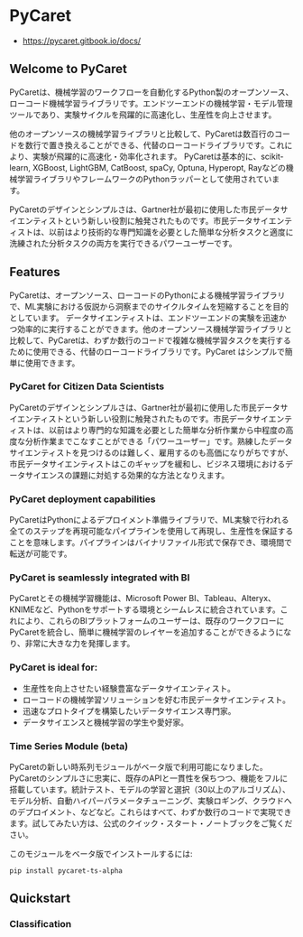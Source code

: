 # PyCaret

* https://pycaret.gitbook.io/docs/

## Welcome to PyCaret

PyCaretは、機械学習のワークフローを自動化するPython製のオープンソース、ローコード機械学習ライブラリです。エンドツーエンドの機械学習・モデル管理ツールであり、実験サイクルを飛躍的に高速化し、生産性を向上させます。

他のオープンソースの機械学習ライブラリと比較して、PyCaretは数百行のコードを数行で置き換えることができる、代替のローコードライブラリです。これにより、実験が飛躍的に高速化・効率化されます。 PyCaretは基本的に、scikit-learn, XGBoost, LightGBM, CatBoost, spaCy, Optuna, Hyperopt, Rayなどの機械学習ライブラリやフレームワークのPythonラッパーとして使用されています。

PyCaretのデザインとシンプルさは、Gartner社が最初に使用した市民データサイエンティストという新しい役割に触発されたものです。市民データサイエンティストは、以前はより技術的な専門知識を必要とした簡単な分析タスクと適度に洗練された分析タスクの両方を実行できるパワーユーザーです。

## Features

PyCaretは、オープンソース、ローコードのPythonによる機械学習ライブラリで、ML実験における仮説から洞察までのサイクルタイムを短縮することを目的としています。 データサイエンティストは、エンドツーエンドの実験を迅速かつ効率的に実行することができます。他のオープンソース機械学習ライブラリと比較して、PyCaretは、わずか数行のコードで複雑な機械学習タスクを実行するために使用できる、代替のローコードライブラリです。PyCaret はシンプルで簡単に使用できます。

### PyCaret for Citizen Data Scientists

PyCaretのデザインとシンプルさは、Gartner社が最初に使用した市民データサイエンティストという新しい役割に触発されたものです。市民データサイエンティストは、以前はより専門的な知識を必要とした簡単な分析作業から中程度の高度な分析作業までこなすことができる「パワーユーザー」です。熟練したデータサイエンティストを見つけるのは難しく、雇用するのも高価になりがちですが、市民データサイエンティストはこのギャップを緩和し、ビジネス環境におけるデータサイエンスの課題に対処する効果的な方法となりえます。

### PyCaret deployment capabilities

PyCaretはPythonによるデプロイメント準備ライブラリで、ML実験で行われる全てのステップを再現可能なパイプラインを使用して再現し、生産性を保証することを意味します。パイプラインはバイナリファイル形式で保存でき、環境間で転送が可能です。

### PyCaret is seamlessly integrated with BI

PyCaretとその機械学習機能は、Microsoft Power BI、Tableau、Alteryx、KNIMEなど、Pythonをサポートする環境とシームレスに統合されています。これにより、これらのBIプラットフォームのユーザーは、既存のワークフローにPyCaretを統合し、簡単に機械学習のレイヤーを追加することができるようになり、非常に大きな力を発揮します。

### PyCaret is ideal for:

* 生産性を向上させたい経験豊富なデータサイエンティスト。
* ローコードの機械学習ソリューションを好む市民データサイエンティスト。
* 迅速なプロトタイプを構築したいデータサイエンス専門家。
* データサイエンスと機械学習の学生や愛好家。

### Time Series Module (beta)

PyCaretの新しい時系列モジュールがベータ版で利用可能になりました。PyCaretのシンプルさに忠実に、既存のAPIと一貫性を保ちつつ、機能をフルに搭載しています。統計テスト、モデルの学習と選択（30以上のアルゴリズム）、モデル分析、自動ハイパーパラメータチューニング、実験ロギング、クラウドへのデプロイメント、などなど。これらはすべて、わずか数行のコードで実現できます。試してみたい方は、公式のクイック・スタート・ノートブックをご覧ください。

このモジュールをベータ版でインストールするには:

```Terminal
pip install pycaret-ts-alpha
```

## Quickstart

### Classification


